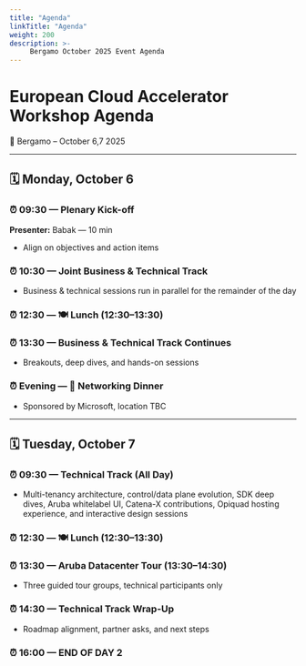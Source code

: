 ```yaml
---
title: "Agenda"
linkTitle: "Agenda"
weight: 200
description: >-
     Bergamo October 2025 Event Agenda  
---
```

# European Cloud Accelerator Workshop Agenda  
📍 Bergamo – October 6,7 2025

---

## 🗓 Monday, October 6

### ⏰ 09:30 — Plenary Kick-off  
**Presenter:** Babak — 10 min  
- Align on objectives and action items

### ⏰ 10:30 — Joint Business & Technical Track  
- Business & technical sessions run in parallel for the remainder of the day

### ⏰ 12:30 — 🍽 Lunch (12:30–13:30)

### ⏰ 13:30 — Business & Technical Track Continues  
- Breakouts, deep dives, and hands-on sessions

### ⏰ Evening — 🍷 Networking Dinner  
- Sponsored by Microsoft, location TBC  

---

## 🗓 Tuesday, October 7

### ⏰ 09:30 — Technical Track (All Day)  
- Multi-tenancy architecture, control/data plane evolution, SDK deep dives, Aruba whitelabel UI, Catena-X contributions, Opiquad hosting experience, and interactive design sessions

### ⏰ 12:30 — 🍽 Lunch (12:30–13:30)

### ⏰ 13:30 — Aruba Datacenter Tour (13:30–14:30)  
- Three guided tour groups, technical participants only

### ⏰ 14:30 — Technical Track Wrap-Up  
- Roadmap alignment, partner asks, and next steps

### ⏰ 16:00 — END OF DAY 2
